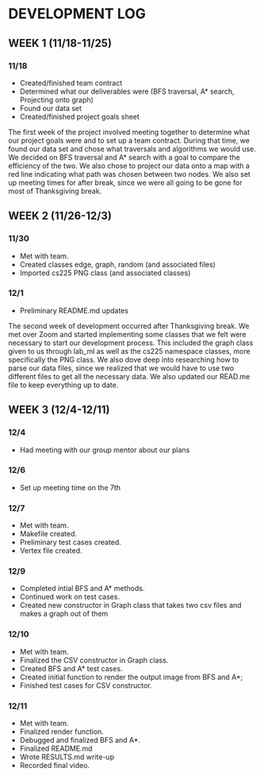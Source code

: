 # DEVELOPMENT LOG
## WEEK 1 (11/18-11/25)
### 11/18
- Created/finished team contract
- Determined what our deliverables were (BFS traversal, A* search, Projecting onto graph)
- Found our data set
- Created/finished project goals sheet

The first week of the project involved meeting together to determine what our project goals were and to set up a team contract. During that time, we found our data set and chose what traversals and algorithms we would use. We decided on BFS traversal and A* search with a goal to compare the efficiency of the two. We also chose to project our data onto a map with a red line indicating what path was chosen between two nodes. We also set up meeting times for after break, since we were all going to be gone for most of Thanksgiving break.

## WEEK 2 (11/26-12/3)
### 11/30
- Met with team.
- Created classes edge, graph, random (and associated files)
- Imported cs225 PNG class (and associated classes)
### 12/1
- Preliminary README.md updates

The second week of development occurred after Thanksgiving break. We met over Zoom and started implementing some classes that we felt were necessary to start our development process. This included the graph class given to us through lab_ml as well as the cs225 namespace classes, more specifically the PNG class. We also dove deep into researching how to parse our data files, since we realized that we would have to use two different files to get all the necessary data. We also updated our READ.me file to keep everything up to date.

## WEEK 3 (12/4-12/11)
### 12/4
- Had meeting with our group mentor about our plans
### 12/6
- Set up meeting time on the 7th
### 12/7
- Met with team.
- Makefile created.
- Preliminary test cases created.
- Vertex file created.
### 12/9
- Completed intial BFS and A* methods.
- Continued work on test cases.
- Created new constructor in Graph class that takes two csv files and makes a graph out of them
### 12/10
- Met with team.
- Finalized the CSV constructor in Graph class.
- Created BFS and A* test cases.
- Created initial function to render the output image from BFS and A*;
- Finished test cases for CSV constructor.
### 12/11
- Met with team.
- Finalized render function.
- Debugged and finalized BFS and A*.
- Finalized README.md
- Wrote RESULTS.md write-up
- Recorded final video.
